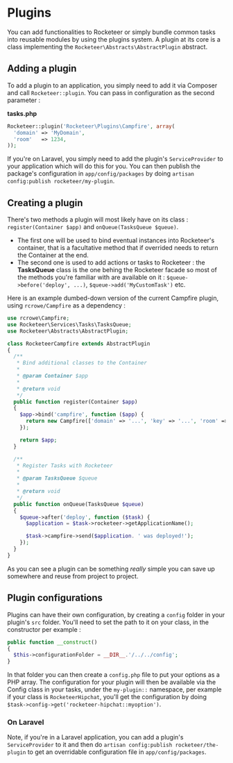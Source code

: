 # Plugins

You can add functionalities to Rocketeer or simply bundle common tasks into reusable modules by using the plugins system. A plugin at its core is a class implementing the `Rocketeer\Abstracts\AbstractPlugin` abstract.

## Adding a plugin

To add a plugin to an application, you simply need to add it via Composer and call `Rocketeer::plugin`. You can pass in configuration as the second parameter :

**tasks.php**
```php
Rocketeer::plugin('Rocketeer\Plugins\Campfire', array(
  'domain' => 'MyDomain',
  'room'   => 1234,
));
```

If you're on Laravel, you simply need to add the plugin's `ServiceProvider` to your application which will do this for you. You can then publish the package's configuration in `app/config/packages` by doing `artisan config:publish rocketeer/my-plugin`.

## Creating a plugin

There's two methods a plugin will most likely have on its class : `register(Container $app)` and `onQueue(TasksQueue $queue)`.

- The first one will be used to bind eventual instances into Rocketeer's container, that is a facultative method that if overrided needs to return the Container at the end.
- The second one is used to add actions or tasks to Rocketeer : the **TasksQueue** class is the one behing the Rocketeer facade so most of the methods you're familiar with are available on it : `$queue->before('deploy', ...)`, `$queue->add('MyCustomTask')` etc.

Here is an example dumbed-down version of the current Campfire plugin, using `rcrowe/Campfire` as a dependency :

```php
use rcrowe\Campfire;
use Rocketeer\Services\Tasks\TasksQueue;
use Rocketeer\Abstracts\AbstractPlugin;

class RocketeerCampfire extends AbstractPlugin
{
  /**
   * Bind additional classes to the Container
   *
   * @param Container $app
   *
   * @return void
   */
  public function register(Container $app)
  {
    $app->bind('campfire', function ($app) {
      return new Campfire(['domain' => '...', 'key' => '...', 'room' => '...']);
    });

    return $app;
  }

  /**
   * Register Tasks with Rocketeer
   *
   * @param TasksQueue $queue
   *
   * @return void
   */
  public function onQueue(TasksQueue $queue)
  {
    $queue->after('deploy', function ($task) {
      $application = $task->rocketeer->getApplicationName();

      $task->campfire->send($application. ' was deployed!');
    });
  }
}
```

As you can see a plugin can be something _really_ simple you can save up somewhere and reuse from project to project.

## Plugin configurations

Plugins can have their own configuration, by creating a `config` folder in your plugin's `src` folder. You'll need to set the path to it on your class, in the constructor per example :

```php
public function __construct()
{
  $this->configurationFolder = __DIR__.'/../../config';
}
```

In that folder you can then create a `config.php` file to put your options as a PHP array. The configuration for your plugin will then be available via the Config class in your tasks, under the `my-plugin::` namespace, per example if your class is `RocketeerHipchat`, you'll get the configuration by doing `$task->config->get('rocketeer-hipchat::myoption')`.

### On Laravel

Note, if you're in a Laravel application, you can add a plugin's `ServiceProvider` to it and then do `artisan config:publish rocketeer/the-plugin` to get an overridable configuration file in `app/config/packages`.